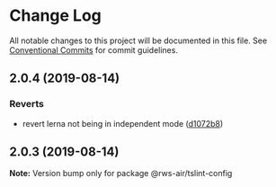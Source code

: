 # Change Log

All notable changes to this project will be documented in this file.
See [Conventional Commits](https://conventionalcommits.org) for commit guidelines.

## 2.0.4 (2019-08-14)


### Reverts

* revert lerna not being in independent mode ([d1072b8](https://github.com/rws-nl/air-node-packages/commit/d1072b8))





## 2.0.3 (2019-08-14)

**Note:** Version bump only for package @rws-air/tslint-config

